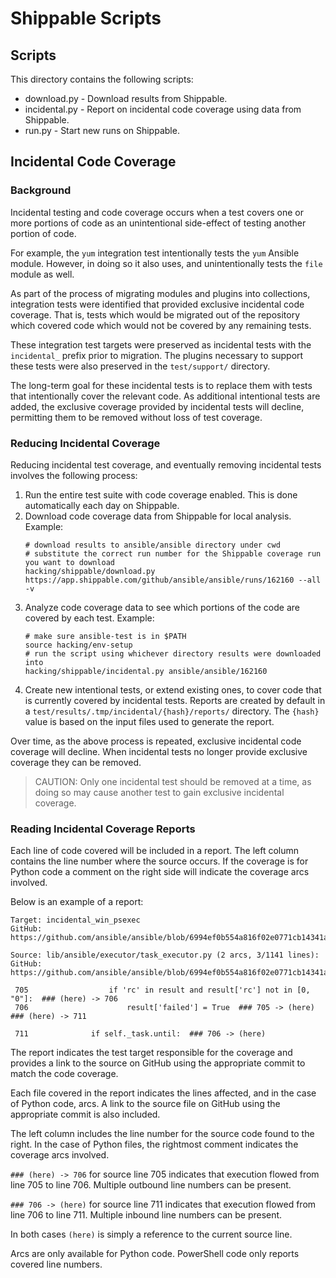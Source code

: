 # Shippable Scripts

## Scripts

This directory contains the following scripts:

- download.py - Download results from Shippable.
- incidental.py - Report on incidental code coverage using data from Shippable.
- run.py - Start new runs on Shippable.

## Incidental Code Coverage

### Background

Incidental testing and code coverage occurs when a test covers one or more portions of code as an unintentional side-effect of testing another portion of code.

For example, the ``yum`` integration test intentionally tests the ``yum`` Ansible module.
However, in doing so it also uses, and unintentionally tests the ``file`` module as well.

As part of the process of migrating modules and plugins into collections, integration tests were identified that provided exclusive incidental code coverage.
That is, tests which would be migrated out of the repository which covered code which would not be covered by any remaining tests.

These integration test targets were preserved as incidental tests with the ``incidental_`` prefix prior to migration.
The plugins necessary to support these tests were also preserved in the ``test/support/`` directory.

The long-term goal for these incidental tests is to replace them with tests that intentionally cover the relevant code.
As additional intentional tests are added, the exclusive coverage provided by incidental tests will decline, permitting them to be removed without loss of test coverage.

### Reducing Incidental Coverage

Reducing incidental test coverage, and eventually removing incidental tests involves the following process:

1. Run the entire test suite with code coverage enabled. 
   This is done automatically each day on Shippable.
2. Download code coverage data from Shippable for local analysis. 
   Example:
   ```shell
   # download results to ansible/ansible directory under cwd
   # substitute the correct run number for the Shippable coverage run you want to download
   hacking/shippable/download.py https://app.shippable.com/github/ansible/ansible/runs/162160 --all -v
   ```
3. Analyze code coverage data to see which portions of the code are covered by each test.
   Example:
   ```shell script
   # make sure ansible-test is in $PATH
   source hacking/env-setup
   # run the script using whichever directory results were downloaded into
   hacking/shippable/incidental.py ansible/ansible/162160
   ```
4. Create new intentional tests, or extend existing ones, to cover code that is currently covered by incidental tests.
   Reports are created by default in a ``test/results/.tmp/incidental/{hash}/reports/`` directory.
   The ``{hash}`` value is based on the input files used to generate the report.

Over time, as the above process is repeated, exclusive incidental code coverage will decline.
When incidental tests no longer provide exclusive coverage they can be removed.

> CAUTION: Only one incidental test should be removed at a time, as doing so may cause another test to gain exclusive incidental coverage.

### Reading Incidental Coverage Reports

Each line of code covered will be included in a report.
The left column contains the line number where the source occurs.
If the coverage is for Python code a comment on the right side will indicate the coverage arcs involved.

Below is an example of a report:

```
Target: incidental_win_psexec
GitHub: https://github.com/ansible/ansible/blob/6994ef0b554a816f02e0771cb14341a421f7cead/test/integration/targets/incidental_win_psexec

Source: lib/ansible/executor/task_executor.py (2 arcs, 3/1141 lines):
GitHub: https://github.com/ansible/ansible/blob/6994ef0b554a816f02e0771cb14341a421f7cead/lib/ansible/executor/task_executor.py

 705                  if 'rc' in result and result['rc'] not in [0, "0"]:  ### (here) -> 706
 706                      result['failed'] = True  ### 705 -> (here)  ### (here) -> 711

 711              if self._task.until:  ### 706 -> (here)
```

The report indicates the test target responsible for the coverage and provides a link to the source on GitHub using the appropriate commit to match the code coverage.

Each file covered in the report indicates the lines affected, and in the case of Python code, arcs.
A link to the source file on GitHub using the appropriate commit is also included.

The left column includes the line number for the source code found to the right.
In the case of Python files, the rightmost comment indicates the coverage arcs involved.

``### (here) -> 706`` for source line 705 indicates that execution flowed from line 705 to line 706.
Multiple outbound line numbers can be present.

``### 706 -> (here)`` for source line 711 indicates that execution flowed from line 706 to line 711.
Multiple inbound line numbers can be present.

In both cases ``(here)`` is simply a reference to the current source line.

Arcs are only available for Python code.
PowerShell code only reports covered line numbers.
